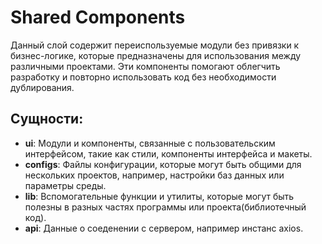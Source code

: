 # Shared Components

Данный слой содержит переиспользуемые модули без привязки к бизнес-логике, которые предназначены для использования между различными проектами. Эти компоненты помогают облегчить разработку и повторно использовать код без необходимости дублирования.

## Сущности:

- **ui**: Модули и компоненты, связанные с пользовательским интерфейсом, такие как стили, компоненты интерфейса и макеты.
- **configs**: Файлы конфигурации, которые могут быть общими для нескольких проектов, например, настройки баз данных или параметры среды.
- **lib**: Вспомогательные функции и утилиты, которые могут быть полезны в разных частях программы или проекта(библиотечный код).
- **api**: Данные о соеденении с сервером, например инстанс axios.